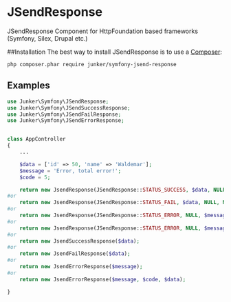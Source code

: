 # JSendResponse
JSendResponse Component for HttpFoundation based frameworks (Symfony, Silex, Drupal etc.)

##Installation
The best way to install JSendResponse is to use a [Composer](https://getcomposer.org/download):

    php composer.phar require junker/symfony-jsend-response

## Examples

```php
use Junker\Symfony\JSendResponse;
use Junker\Symfony\JSendSuccessResponse;
use Junker\Symfony\JSendFailResponse;
use Junker\Symfony\JSendErrorResponse;


class AppController
{
	...

	$data = ['id' => 50, 'name' => 'Waldemar'];
	$message = 'Error, total error!';
	$code = 5;

	return new JsendResponse(JSendResponse::STATUS_SUCCESS, $data, NULL, NULL);
#or
	return new JsendResponse(JSendResponse::STATUS_FAIL, $data, NULL, NULL);
#or 
	return new JsendResponse(JSendResponse::STATUS_ERROR, NULL, $message, $code);
#or
	return new JsendResponse(JSendResponse::STATUS_ERROR, NULL, $message, $code);
#or
	return new JsendSuccessResponse($data);
#or
	return new JsendFailResponse($data);
#or
	return new JsendErrorResponse($message);
#or
	return new JsendErrorResponse($message, $code, $data);

}

```

